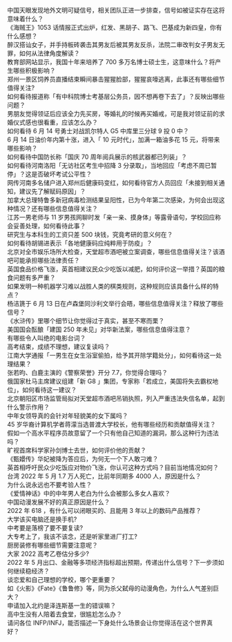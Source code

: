 中国天眼发现地外文明可疑信号，相关团队正进一步排查，信号如被证实存在这将意味着什么？  
《海贼王》1053 话情报正式出炉，红发、黑胡子、路飞、巴基成为新四皇，你有什么感想？  
醉汉搭讪女子，并手持板砖袭击其男友后被其男友反杀，法院二审改判女子男友无罪，如何从法律角度解读？  
教育部网站显示，我国十年来培养了 700 多万名博士硕士生，这意味什么？将产生哪些积极影响？  
郑州一景区饲养员直播结束瞬间暴击猩猩脸部，猩猩哀嚎逃离，此事还有哪些细节值得关注?  
如何看待报道称「有中科院博士考基层公务员，因不想再卷下去了」？反映出哪些问题？  
男朋友觉得领证后应该全力先买房，等婚礼的时候再买婚戒，可是我对领证前的求婚仪式感也很看重，应该怎么办？  
如何看待 6 月 14 号勇士对战凯尔特人 G5 中库里三分球 9 投 0 中？  
6 月 14 日油价年内第十涨，进入「 10 元时代」，加满一箱油多花 15 元，将带来哪些影响？  
如何看待中国防长称「国庆 70 周年阅兵展示的核武器都已列装」？  
如何看待河南洛阳「无访社区考生中招降 3 分录取」，当地回应「考虑不周已暂停」？这是否破坏考试公平性？  
网传河南多名储户进入郑州后健康码变红，如何看待官方人员回应「未接到相关通知，建议先了解赋码原因」？  
加拿大总理特鲁多新冠病毒检测结果呈阳性，已为今年第二次感染，为何会出现这种情况？还有哪些信息值得关注？  
江苏一男老师与 11 岁男孩网聊时发「亲一亲、摸身体」等露骨语句，学校回应称会妥善处理，如何看待此事？  
研究生与本科生的工资只差 500 块钱，究竟考研的意义何在？  
如何看待胡锡进表示「各地健康码应纯粹用于防疫」？  
北京对全市娱乐场所大检查，天堂超市酒吧被立案调查，哪些信息值得关注？该酒吧可能承担哪些法律责任？  
英国食品价格飞涨，英首相建议民众少吃饭以减肥，如何评价这一举措？英国的粮食问题有多严重？  
如果发明一种机器学习难以战胜人类的棋类规则，这种规则应该具备什么样的特点？  
杨洁篪于 6 月 13 日在卢森堡同沙利文举行会晤，哪些信息值得关注？释放了哪些信号？  
《水浒传》里哪个细节让你觉得过于真实，甚至不寒而栗？  
美国国会酝酿「建国 250 年未见」对华新法案，哪些信息值得注意？  
有哪些令人叫绝的电影台词？  
高考结束，成绩不理想，建议复读吗？  
江南大学通报「一男生在女生浴室偷拍，给予其开除学籍处分」，如何看待这一处理结果？  
张若昀、白鹿主演的《警察荣誉》开分 7.7，你觉得合理吗？  
俄国家杜马主席建议组建「新 G8 」集团，专家称「若成立，美国将失去霸权地位」，如何看待这一建议？  
北京朝阳区市场监管局拟对天堂超市酒吧吊销执照，列入严重违法失信名单，起到什么警示作用？  
中年女领导真的会针对年轻貌美的女下属吗？  
45 岁华裔计算机学者蒋濛当选普渡大学校长，他有哪些经历和贡献值得关注？  
假如一个高水平程序员故意留了一个只有他自己知道的漏洞，那么这种行为违法吗？  
旷视首席科学家孙剑博士去世，如何评价他的贡献？  
《甄嬛传》华妃被降为答应后，为何无一个下人敢刁难？  
英首相呼吁民众少吃饭应对物价飞涨，你认可这种方式吗？目前当地情况如何？  
台湾 2022 年 5 月 1.7 万人死亡，比前年同期多 4000 人，原因是什么？  
为什么说永远也不要考验人性？  
《爱情神话》中的中年男人老白为什么会被那么多女人喜欢？  
中国动漫发展不好的真正原因是什么？  
2022 年 618 ，有什么可以闭眼买的、且能用 3 年以上的数码产品推荐？  
大学该买电脑还是换手机?  
中考要是落榜了要不要复读?  
大专考上了，我该不该念，还是听家里进厂打工?  
厨房装修有哪些细节需要注意呢？  
大家 2022 高考乙卷估分多少?  
2022 年 5 月出口、金融等多项经济指标超出预期，传递出什么信号？下一步须如何继续稳经济？  
谈恋爱和自己理想的学校，哪个更重要？  
如《火影》《Fate》《鲁鲁修》等，同为杀父弑母的动漫角色，为什么人气差别巨大？  
申请加入北约是泽连斯基一生的错误嘛？  
高中生没有人陪着去食堂，很尴尬怎么办？  
请问各位 INFP/INFJ，能否描述一下身处什么场景会让你觉得活在这个世界真好？  
